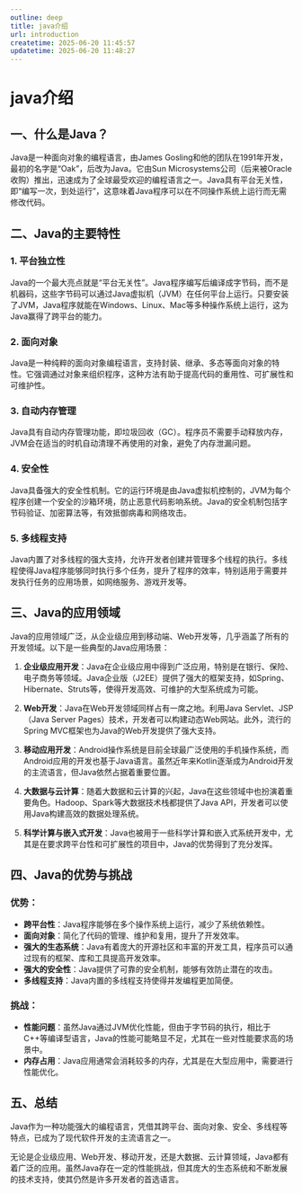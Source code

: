 ```yaml
---
outline: deep
title: java介绍
url: introduction
createtime: 2025-06-20 11:45:57
updatetime: 2025-06-20 11:48:27
---
```


# java介绍

## 一、什么是Java？

Java是一种面向对象的编程语言，由James Gosling和他的团队在1991年开发，最初的名字是“Oak”，后改为Java。它由Sun Microsystems公司（后来被Oracle收购）推出，迅速成为了全球最受欢迎的编程语言之一。Java具有平台无关性，即“编写一次，到处运行”，这意味着Java程序可以在不同操作系统上运行而无需修改代码。

## 二、Java的主要特性

### 1. **平台独立性**

Java的一个最大亮点就是“平台无关性”。Java程序编写后编译成字节码，而不是机器码，这些字节码可以通过Java虚拟机（JVM）在任何平台上运行。只要安装了JVM，Java程序就能在Windows、Linux、Mac等多种操作系统上运行，这为Java赢得了跨平台的能力。

### 2. **面向对象**

Java是一种纯粹的面向对象编程语言，支持封装、继承、多态等面向对象的特性。它强调通过对象来组织程序，这种方法有助于提高代码的重用性、可扩展性和可维护性。

### 3. **自动内存管理**

Java具有自动内存管理功能，即垃圾回收（GC）。程序员不需要手动释放内存，JVM会在适当的时机自动清理不再使用的对象，避免了内存泄漏问题。

### 4. **安全性**

Java具备强大的安全性机制。它的运行环境是由Java虚拟机控制的，JVM为每个程序创建一个安全的沙箱环境，防止恶意代码影响系统。Java的安全机制包括字节码验证、加密算法等，有效抵御病毒和网络攻击。

### 5. **多线程支持**

Java内置了对多线程的强大支持，允许开发者创建并管理多个线程的执行。多线程使得Java程序能够同时执行多个任务，提升了程序的效率，特别适用于需要并发执行任务的应用场景，如网络服务、游戏开发等。

## 三、Java的应用领域

Java的应用领域广泛，从企业级应用到移动端、Web开发等，几乎涵盖了所有的开发领域。以下是一些典型的Java应用场景：

1. **企业级应用开发**：Java在企业级应用中得到广泛应用，特别是在银行、保险、电子商务等领域。Java企业版（J2EE）提供了强大的框架支持，如Spring、Hibernate、Struts等，使得开发高效、可维护的大型系统成为可能。

2. **Web开发**：Java在Web开发领域同样占有一席之地。利用Java Servlet、JSP（Java Server Pages）技术，开发者可以构建动态Web网站。此外，流行的Spring MVC框架也为Java的Web开发提供了强大支持。

3. **移动应用开发**：Android操作系统是目前全球最广泛使用的手机操作系统，而Android应用的开发也基于Java语言。虽然近年来Kotlin逐渐成为Android开发的主流语言，但Java依然占据着重要位置。

4. **大数据与云计算**：随着大数据和云计算的兴起，Java在这些领域中也扮演着重要角色。Hadoop、Spark等大数据技术栈都提供了Java API，开发者可以使用Java构建高效的数据处理系统。

5. **科学计算与嵌入式开发**：Java也被用于一些科学计算和嵌入式系统开发中，尤其是在要求跨平台性和可扩展性的项目中，Java的优势得到了充分发挥。

## 四、Java的优势与挑战

### 优势：

- **跨平台性**：Java程序能够在多个操作系统上运行，减少了系统依赖性。
- **面向对象**：简化了代码的管理、维护和复用，提升了开发效率。
- **强大的生态系统**：Java有着庞大的开源社区和丰富的开发工具，程序员可以通过现有的框架、库和工具提高开发效率。
- **强大的安全性**：Java提供了可靠的安全机制，能够有效防止潜在的攻击。
- **多线程支持**：Java内置的多线程支持使得并发编程更加简便。

### 挑战：

- **性能问题**：虽然Java通过JVM优化性能，但由于字节码的执行，相比于C++等编译型语言，Java的性能可能略显不足，尤其在一些对性能要求高的场景中。
- **内存占用**：Java应用通常会消耗较多的内存，尤其是在大型应用中，需要进行性能优化。

## 五、总结

Java作为一种功能强大的编程语言，凭借其跨平台、面向对象、安全、多线程等特点，已成为了现代软件开发的主流语言之一。

无论是企业级应用、Web开发、移动开发，还是大数据、云计算领域，Java都有着广泛的应用。虽然Java存在一定的性能挑战，但其庞大的生态系统和不断发展的技术支持，使其仍然是许多开发者的首选语言。